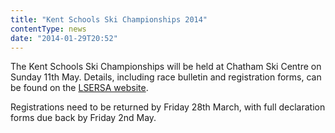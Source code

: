 ```yaml
---
title: "Kent Schools Ski Championships 2014"
contentType: news
date: "2014-01-29T20:52"
---
```

The Kent Schools Ski Championships will be held at Chatham Ski Centre on Sunday 11th May. Details, including race bulletin and registration forms, can be found on the [LSERSA website](http://www.lsersa.org/races14/raks/index.html).

Registrations need to be returned by Friday 28th March, with full declaration forms due back by Friday 2nd May.

